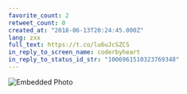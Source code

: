 ```yaml
---
favorite_count: 2
retweet_count: 0
created_at: "2018-06-13T20:24:45.000Z"
lang: zxx
full_text: https://t.co/lu6uJcSZCS
in_reply_to_screen_name: coderbyheart
in_reply_to_status_id_str: "1006961510323769348"
---
```


![Embedded Photo](https://twitter-media-coderbyheart.s3.eu-north-1.amazonaws.com/1006995813829087233-DfmRTWIXcAEnPYL.jpg)
